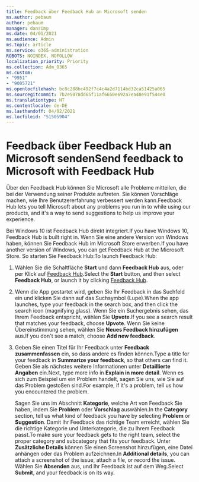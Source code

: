 ```yaml
---
title: Feedback über Feedback Hub an Microsoft senden
ms.author: pebaum
author: pebaum
manager: dansimp
ms.date: 04/01/2021
ms.audience: Admin
ms.topic: article
ms.service: o365-administration
ROBOTS: NOINDEX, NOFOLLOW
localization_priority: Priority
ms.collection: Adm_O365
ms.custom:
- "9951"
- "9005721"
ms.openlocfilehash: bc8c288bc492f7c4c4a2d7114bd32ca51425a065
ms.sourcegitcommit: 7b2e5078dd65f11af6650e692a7ea48e91f544e0
ms.translationtype: HT
ms.contentlocale: de-DE
ms.lasthandoff: 04/02/2021
ms.locfileid: "51505904"
---
```

# <a name="send-feedback-to-microsoft-with-feedback-hub"></a><span data-ttu-id="29380-102">Feedback über Feedback Hub an Microsoft senden</span><span class="sxs-lookup"><span data-stu-id="29380-102">Send feedback to Microsoft with Feedback Hub</span></span>

<span data-ttu-id="29380-103">Über den Feedback Hub können Sie Microsoft alle Probleme mitteilen, die bei der Verwendung seiner Produkte auftreten. Sie können Vorschläge machen, wie Ihre Benutzererfahrung verbessert werden kann.</span><span class="sxs-lookup"><span data-stu-id="29380-103">Feedback Hub lets you tell Microsoft about any problems you run in to while using our products, and it's a way to send suggestions to help us improve your experience.</span></span>

<span data-ttu-id="29380-104">Bei Windows 10 ist Feedback Hub direkt integriert.</span><span class="sxs-lookup"><span data-stu-id="29380-104">If you have Windows 10, Feedback Hub is built right in.</span></span> <span data-ttu-id="29380-105">Wenn Sie eine andere Version von Windows haben, können Sie Feedback Hub im Microsoft Store erwerben.</span><span class="sxs-lookup"><span data-stu-id="29380-105">If you have another version of Windows, you can get Feedback Hub at the Microsoft Store.</span></span> <span data-ttu-id="29380-106">So starten Sie Feedback Hub:</span><span class="sxs-lookup"><span data-stu-id="29380-106">To launch Feedback Hub:</span></span> 

1. <span data-ttu-id="29380-107">Wählen Sie die Schaltfläche **Start** und dann **Feedback Hub** aus, oder per Klick auf [Feedback Hub](feedback-hub://).</span><span class="sxs-lookup"><span data-stu-id="29380-107">Select the **Start** button, and then select **Feedback Hub**, or launch it by clicking [Feedback Hub](feedback-hub://).</span></span>

1. <span data-ttu-id="29380-108">Wenn die App gestartet wird, geben Sie Ihr Feedback in das Suchfeld ein und klicken Sie dann auf das Suchsymbol (Lupe).</span><span class="sxs-lookup"><span data-stu-id="29380-108">When the app launches, type your feedback in the search box, and then click the search icon (magnifying glass).</span></span> <span data-ttu-id="29380-109">Wenn Sie ein Suchergebnis sehen, das Ihrem Feedback entspricht, wählen Sie **Upvote**.</span><span class="sxs-lookup"><span data-stu-id="29380-109">If you see a search result that matches your feedback, choose **Upvote**.</span></span> <span data-ttu-id="29380-110">Wenn Sie keine Übereinstimmung sehen, wählen Sie **Neues Feedback hinzufügen** aus.</span><span class="sxs-lookup"><span data-stu-id="29380-110">If you don't see a match, choose **Add new feedback**.</span></span>

1. <span data-ttu-id="29380-111">Geben Sie einen Titel für Ihr Feedback unter **Feedback zusammenfassen** ein, so dass andere es finden können.</span><span class="sxs-lookup"><span data-stu-id="29380-111">Type a title for your feedback in **Summarize your feedback**, so that others can find it.</span></span> <span data-ttu-id="29380-112">Geben Sie als nächstes weitere Informationen unter **Detaillierte Angaben** ein.</span><span class="sxs-lookup"><span data-stu-id="29380-112">Next, type more info in **Explain in more detail**.</span></span> <span data-ttu-id="29380-113">Wenn es sich zum Beispiel um ein Problem handelt, sagen Sie uns, wie Sie auf das Problem gestoßen sind.</span><span class="sxs-lookup"><span data-stu-id="29380-113">For example, if it's a problem, tell us how you encountered the problem.</span></span>

    <span data-ttu-id="29380-114">Sagen Sie uns im Abschnitt **Kategorie**, welche Art von Feedback Sie haben, indem Sie **Problem** oder **Vorschlag** auswählen.</span><span class="sxs-lookup"><span data-stu-id="29380-114">In the **Category** section, tell us what kind of feedback you have by selecting **Problem** or **Suggestion**.</span></span> <span data-ttu-id="29380-115">Damit Ihr Feedback das richtige Team erreicht, wählen Sie die richtige Kategorie und Unterkategorie, die zu Ihrem Feedback passt.</span><span class="sxs-lookup"><span data-stu-id="29380-115">To make sure your feedback gets to the right team, select the proper category and subcategory that fits your feedback.</span></span> <span data-ttu-id="29380-116">Unter **Zusätzliche Details** können Sie einen Screenshot hinzufügen, eine Datei anhängen oder das Problem aufzeichnen.</span><span class="sxs-lookup"><span data-stu-id="29380-116">In **Additional details**, you can attach a screenshot of the issue, attach a file, or record the issue.</span></span> <span data-ttu-id="29380-117">Wählen Sie **Absenden** aus, und Ihr Feedback ist auf dem Weg.</span><span class="sxs-lookup"><span data-stu-id="29380-117">Select **Submit**, and your feedback is on its way.</span></span>


